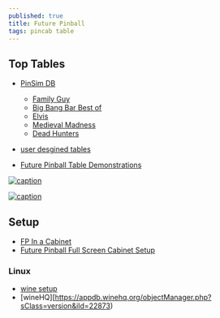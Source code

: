 ```yaml
---
published: true
title: Future Pinball
tags: pincab table
---
```

## Top Tables
- [PinSim DB](http://www.pinsimdb.org/)
	- [Family Guy](http://www.pinsimdb.org/pinball/table-841-family_guy)
    - [Big Bang Bar Best of](http://www.pinsimdb.org/pinball/table-1311-big_bang_bar)
    - [Elvis](http://www.pinsimdb.org/pinball/table-3888-elvis_1_1)
    - [Medieval Madness](http://www.pinsimdb.org/pinball/table-1956-medieval_madness_-_ultra_edition)
    - [Dead Hunters](http://www.pinsimdb.org/pinball/table-240-dead_hunters)

 - [user desgined tables](https://futurepinball.com/tables.html)
 - [Future Pinball Table Demonstrations](https://www.youtube.com/playlist?list=PLVPcnNFVa31ibwjY-AdUZ6yfeaHJeHGzt)
 
 
[![caption](https://img.youtube.com/vi/5Pnsnq_4i3A/0.jpg)](https://www.youtube.com/watch?v=5Pnsnq_4i3A)

[![caption](https://img.youtube.com/vi/z6I7AcHA1NE/0.jpg)](https://www.youtube.com/watch?v=z6I7AcHA1NE)

## Setup
- [FP In a Cabinet](https://www.vpforums.org/index.php?showtopic=29547)
- [Future Pinball Full Screen Cabinet Setup](https://www.vpforums.org/index.php?showtopic=19911)

### Linux
- [wine setup](https://r3dux.org/2012/02/how-to-configure-future-pinball-to-play-in-linux-through-wine/)
- [wineHQ][https://appdb.winehq.org/objectManager.php?sClass=version&iId=22873)

